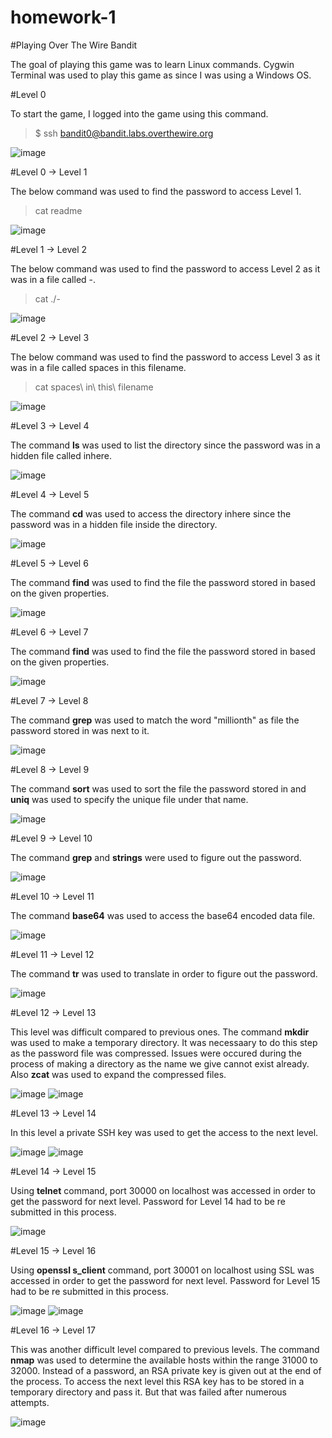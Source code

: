 # homework-1
#Playing Over The Wire Bandit

The goal of playing this game was to learn Linux commands. Cygwin Terminal was used to play this game as since I was using a Windows OS. 

#Level 0

To start the game, I logged into the game using this command.
>$ ssh bandit0@bandit.labs.overthewire.org

![image](https://cloud.githubusercontent.com/assets/12781941/14386150/3d9fcd9a-fdc1-11e5-89dd-15bbd177bf1c.png)

#Level 0 -> Level 1

The below command was used to find the password to access Level 1.

> cat readme 

![image](https://cloud.githubusercontent.com/assets/12781941/14386175/61ddc2a2-fdc1-11e5-8eae-00bc1e119545.png)

#Level 1 -> Level 2

The below command was used to find the password to access Level 2 as it was in a file called -.

> cat ./-

![image](https://cloud.githubusercontent.com/assets/12781941/14386190/6e34444a-fdc1-11e5-8c23-4dc6d75afc7c.png)

#Level 2 -> Level 3

The below command was used to find the password to access Level 3 as it was in a file called spaces in this filename.

> cat spaces\ in\ this\ filename

![image](https://cloud.githubusercontent.com/assets/12781941/14386196/72455394-fdc1-11e5-82cc-4c28410a314d.png)

#Level 3 -> Level 4

The command **ls** was used to list the directory since the password was in a hidden file called inhere.

![image](https://cloud.githubusercontent.com/assets/12781941/14386200/767a29b2-fdc1-11e5-8014-88d0a976289f.png)

#Level 4 -> Level 5

The command **cd** was used to access the directory inhere since the password was in a hidden file inside the directory.

![image](https://cloud.githubusercontent.com/assets/12781941/14386201/7abddc9e-fdc1-11e5-8887-8af08caad7e1.png)

#Level 5 -> Level 6

The command **find** was used to find the file the password stored in based on the given properties.

![image](https://cloud.githubusercontent.com/assets/12781941/14386207/7f1405c0-fdc1-11e5-96ab-1a4f643b2cdd.png)

#Level 6 -> Level 7

The command **find** was used to find the file the password stored in based on the given properties.

![image](https://cloud.githubusercontent.com/assets/12781941/14386213/83c61c0c-fdc1-11e5-855e-0833f496729b.png)

#Level 7 -> Level 8

The command **grep** was used to match the word "millionth" as file the password stored in was next to it.

![image](https://cloud.githubusercontent.com/assets/12781941/14386216/8794a7b8-fdc1-11e5-9219-3a9c15c140d6.png)

#Level 8 -> Level 9

The command **sort** was used to sort the file the password stored in and **uniq** was used to specify the unique file under that name.

![image](https://cloud.githubusercontent.com/assets/12781941/14386220/8c52cd52-fdc1-11e5-9fd8-76b48685e505.png)

#Level 9 -> Level 10

The command **grep** and **strings** were used to figure out the password.

![image](https://cloud.githubusercontent.com/assets/12781941/14386225/90025f26-fdc1-11e5-97a3-d60157ee662e.png)

#Level 10 -> Level 11

The command **base64** was used to access the base64 encoded data file.

![image](https://cloud.githubusercontent.com/assets/12781941/14386228/95260322-fdc1-11e5-9d71-a41191f77f0b.png)

#Level 11 -> Level 12

The command **tr** was used to translate in order to figure out the password.

![image](https://cloud.githubusercontent.com/assets/12781941/14386232/9928deb8-fdc1-11e5-89a2-748bfd0181e0.png)

#Level 12 -> Level 13

This level was difficult compared to previous ones. The command **mkdir** was used to make a temporary directory. It was necessaary to do this step as the password file was compressed. Issues were occured during the process of making a directory as the name we give cannot exist already. Also **zcat** was used to expand the compressed files.

![image](https://cloud.githubusercontent.com/assets/12781941/14386236/9cf68374-fdc1-11e5-87d1-daabaabecf25.png)
![image](https://cloud.githubusercontent.com/assets/12781941/14386243/a0c375e8-fdc1-11e5-8e3c-55fd6c50e4f1.png)

#Level 13 -> Level 14

In this level a private SSH key was used to get the access to the next level.

![image](https://cloud.githubusercontent.com/assets/12781941/14386250/a51c3cba-fdc1-11e5-8432-16cad80a6170.png)
![image](https://cloud.githubusercontent.com/assets/12781941/14386257/a9f8f96c-fdc1-11e5-86a3-1ced72213d75.png)

#Level 14 -> Level 15

Using **telnet** command, port 30000 on localhost was accessed in order to get the password for next level. Password for Level 14 had to be re submitted in this process.

![image](https://cloud.githubusercontent.com/assets/12781941/14386266/af361a04-fdc1-11e5-86de-151b379db1d5.png)

#Level 15 -> Level 16

Using **openssl s_client** command, port 30001 on localhost using SSL was accessed in order to get the password for next level. Password for Level 15 had to be re submitted in this process.

![image](https://cloud.githubusercontent.com/assets/12781941/14386269/b1726e4e-fdc1-11e5-9fae-037c99c8a573.png)
![image](https://cloud.githubusercontent.com/assets/12781941/14386275/b4d5f236-fdc1-11e5-9d43-12a03277bc38.png)

#Level 16 -> Level 17

This was another difficult level compared to previous levels. The command **nmap** was used to determine the available hosts within the range 31000 to 32000. Instead of a password, an RSA private key is given out at the end of the process. To access the next level this RSA key has to be stored in a temporary directory and pass it. But that was failed after numerous attempts.

![image](https://cloud.githubusercontent.com/assets/12781941/14386278/b796ee30-fdc1-11e5-8e3a-a2409aee17cd.png)
